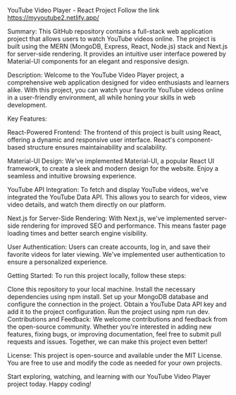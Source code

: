 YouTube Video Player - React Project
Follow the link https://myyoutube2.netlify.app/

Summary:
This GitHub repository contains a full-stack web application project that allows users to watch YouTube videos online. The project is built using the MERN (MongoDB, Express, React, Node.js) stack and Next.js for server-side rendering. It provides an intuitive user interface powered by Material-UI components for an elegant and responsive design.

Description:
Welcome to the YouTube Video Player project, a comprehensive web application designed for video enthusiasts and learners alike. With this project, you can watch your favorite YouTube videos online in a user-friendly environment, all while honing your skills in web development.

Key Features:

React-Powered Frontend: The frontend of this project is built using React, offering a dynamic and responsive user interface. React's component-based structure ensures maintainability and scalability.

Material-UI Design: We've implemented Material-UI, a popular React UI framework, to create a sleek and modern design for the website. Enjoy a seamless and intuitive browsing experience.

YouTube API Integration: To fetch and display YouTube videos, we've integrated the YouTube Data API. This allows you to search for videos, view video details, and watch them directly on our platform.

Next.js for Server-Side Rendering: With Next.js, we've implemented server-side rendering for improved SEO and performance. This means faster page loading times and better search engine visibility.

User Authentication: Users can create accounts, log in, and save their favorite videos for later viewing. We've implemented user authentication to ensure a personalized experience.

Getting Started:
To run this project locally, follow these steps:

Clone this repository to your local machine.
Install the necessary dependencies using npm install.
Set up your MongoDB database and configure the connection in the project.
Obtain a YouTube Data API key and add it to the project configuration.
Run the project using npm run dev.
Contributions and Feedback:
We welcome contributions and feedback from the open-source community. Whether you're interested in adding new features, fixing bugs, or improving documentation, feel free to submit pull requests and issues. Together, we can make this project even better!

License:
This project is open-source and available under the MIT License. You are free to use and modify the code as needed for your own projects.

Start exploring, watching, and learning with our YouTube Video Player project today. Happy coding!
